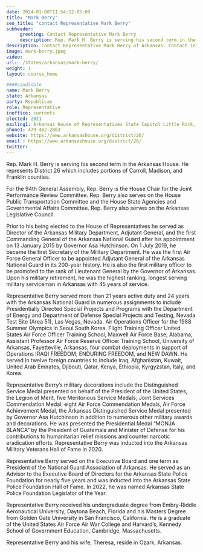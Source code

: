 ```yaml
---
date: 2024-01-08T11:54:12-05:00
title: "Mark Berry"
seo_title: "contact Representative Mark Berry"
subheader:
     greeting: Contact Representative Mark Berry
     description: Rep. Mark H. Berry is serving his second term in the Arkansas House. He represents District 26 which includes portions of Carroll, Madison, and Franklin counties. For the 94th General Assembly, Rep. Berry is the House Chair for the Joint Performance Review Committee.
description: Contact Representative Mark Berry of Arkansas. Contact information for Mark Berry includes email address, phone number, and mailing address.
image: mark-berry.jpeg
video:
url:  /states/arkansas/mark-berry/
weight: 1
layout: course_home

####candidate
name: Mark Berry
state: Arkansas
party: Republican
role: Representative
inoffice: currents
elected: 2021
mailing1: Arkansas House of Representatives State Capitol Little Rock, AR 72201
phone1: 479-462-2863
website: https://www.arkansashouse.org/district/26/
email : https://www.arkansashouse.org/district/26/
twitter:
---
```


Rep. Mark H. Berry is serving his second term in the Arkansas House. He represents District 26 which includes portions of Carroll, Madison, and Franklin counties.

For the 94th General Assembly, Rep. Berry is the House Chair for the Joint Performance Review Committee. Rep. Berry also serves on the House Public Transportation Committee and the House State Agencies and Governmental Affairs Committee. Rep. Berry also serves on the Arkansas Legislative Council.

Prior to his being elected to the House of Representatives he served as Director of the Arkansas Military Department, Adjutant General, and the first Commanding General of the Arkansas National Guard after his appointment on 13 January 2015 by Governor Asa Hutchinson.  On 1 July 2019, he became the first Secretary of the Military Department. He was the first Air Force General Officer to be appointed Adjutant General of the Arkansas National Guard in its 200-year history.  He is also the first military officer to be promoted to the rank of Lieutenant General by the Governor of Arkansas.  Upon his military retirement, he was the highest ranking, longest serving military serviceman in Arkansas with 45 years of service.

Representative Berry served more than 21 years active duty and 24 years with the Arkansas National Guard in numerous assignments to include Presidentially Directed Special Projects and Programs with the Department of Energy and Department of Defense Special Projects and Testing, Nevada Test Site (Area 51), Las Vegas, Nevada. Air Operations Officer for the 1988 Summer Olympics in Seoul South Korea. Flight Training Officer United States Air Force Officer Training School, Maxwell Air Force Base, Alabama, Assistant Professor Air Force Reserve Officer Training School, University of Arkansas, Fayetteville, Arkansas, four combat deployments in support of Operations IRAQI FREEDOM, ENDURING FREEDOM, and NEW DAWN.  He served in twelve foreign countries to include Iraq, Afghanistan, Kuwait, United Arab Emirates, Djibouti, Qatar, Kenya, Ethiopia, Kyrgyzstan, Italy, and Korea.  

Representative Berry’s military decorations include the Distinguished Service Medal presented on behalf of the President of the United States, the Legion of Merit, five Meritorious Service Medals, Joint Services Commendation Medal, eight Air Force Commendation Medals, Air Force Achievement Medal, the Arkansas Distinguished Service Medal presented by Governor Asa Hutchinson in addition to numerous other military awards and decorations.  He was presented the Presidential Medal “MONJA BLANCA” by the President of Guatemala and Minister of Defense for his contributions to humanitarian relief missions and counter narcotic eradication efforts. Representative Berry was inducted into the Arkansas Military Veterans Hall of Fame in 2020.

Representative Berry served on the Executive Board and one term as President of the National Guard Association of Arkansas.  He served as an Advisor to the Executive Board of Directors for the Arkansas State Police Foundation for nearly five years and was inducted into the Arkansas State Police Foundation Hall of Fame. In 2022, he was named Arkansas State Police Foundation Legislator of the Year.

Representative Berry received his undergraduate degree from Embry-Riddle Aeronautical University, Daytona Beach, Florida and his Masters Degree from Golden Gate University in San Francisco, California.  He is a graduate of the United States Air Force Air War College and Harvard’s, Kennedy School of Government Education, Cambridge, Massachusetts.

Representative Berry and his wife, Theresa, reside in Ozark, Arkansas.
